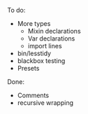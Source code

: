 To do:
 - More types
   - Mixin declarations
   - Var declarations
   - import lines
 - bin/lesstidy
 - blackbox testing
 - Presets

Done:
 - Comments
 - recursive wrapping
